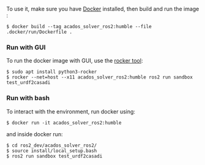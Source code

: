 
To use it, make sure you have [Docker](https://docs.docker.com/get-docker/) installed, then build and run the image :

```shell
$ docker build --tag acados_solver_ros2:humble --file .docker/run/Dockerfile .
```

### Run with GUI
To run the docker image with GUI, use the [rocker tool](https://github.com/osrf/rocker):
```shell
$ sudo apt install python3-rocker
$ rocker --net=host --x11 acados_solver_ros2:humble ros2 run sandbox test_urdf2casadi
```

### Run with bash
To interact with the environment, run docker using:
```shell
$ docker run -it acados_solver_ros2:humble
```
and inside docker run:
```shell
$ cd ros2_dev/acados_solver_ros2/
$ source install/local_setup.bash
$ ros2 run sandbox test_urdf2casadi
```
